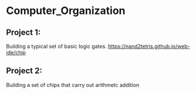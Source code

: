 # Computer_Organization
## Project 1:
Building a typical set of basic logic gates.
https://nand2tetris.github.io/web-ide/chip
## Project 2:
Building a set of chips that carry out arithmetc addition
